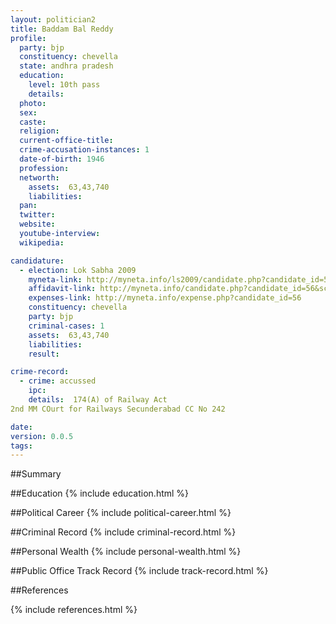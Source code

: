 ```yaml
---
layout: politician2
title: Baddam Bal Reddy
profile: 
  party: bjp
  constituency: chevella
  state: andhra pradesh
  education: 
    level: 10th pass
    details: 
  photo: 
  sex: 
  caste: 
  religion: 
  current-office-title: 
  crime-accusation-instances: 1
  date-of-birth: 1946
  profession: 
  networth: 
    assets:  63,43,740
    liabilities: 
  pan: 
  twitter: 
  website: 
  youtube-interview: 
  wikipedia: 

candidature: 
  - election: Lok Sabha 2009
    myneta-link: http://myneta.info/ls2009/candidate.php?candidate_id=56
    affidavit-link: http://myneta.info/candidate.php?candidate_id=56&scan=original
    expenses-link: http://myneta.info/expense.php?candidate_id=56
    constituency: chevella 
    party: bjp
    criminal-cases: 1
    assets:  63,43,740
    liabilities: 
    result:  

crime-record: 
  - crime: accussed
    ipc: 
    details:  174(A) of Railway Act
2nd MM COurt for Railways Secunderabad CC No 242  

date: 
version: 0.0.5
tags: 
---
```

##Summary


##Education
{% include education.html %}


##Political Career
{% include political-career.html %}


##Criminal Record
{% include criminal-record.html %}


##Personal Wealth
{% include personal-wealth.html %}


##Public Office Track Record
{% include track-record.html %}


##References


{% include references.html %}